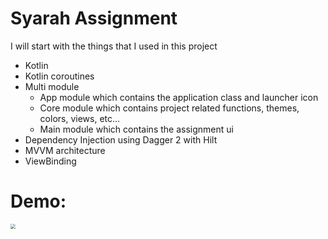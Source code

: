 # Syarah Assignment

I will start with the things that I used in this project

- Kotlin
- Kotlin coroutines
- Multi module
  - App module which contains the application class and launcher icon
  - Core module which contains project related functions, themes, colors, views, etc...
  - Main module which contains the assignment ui
- Dependency Injection using Dagger 2 with Hilt
- MVVM architecture
- ViewBinding

# Demo:
<img src="screenshots/preview.gif" style="zoom:50%;" />
